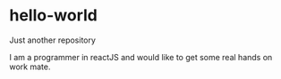 # hello-world
Just another repository 

I am a programmer in reactJS and would like to get some real hands on work mate.
